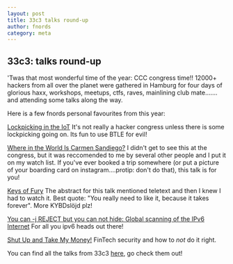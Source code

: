 ```yaml
---
layout: post
title: 33c3 talks round-up
author: fnords
category: meta
---
```


## 33c3: talks round-up ##

'Twas that most wonderful time of the year: CCC congress time!! 12000+ hackers from all over the planet were gathered in Hamburg for four days of glorious haxx, workshops, meetups, ctfs, raves, mainlining club mate....... and attending some talks along the way.  

Here is a few fnords personal favourites from this year:

[Lockpicking in the IoT](https://media.ccc.de/v/33c3-8019-lockpicking_in_the_iot) 
It's not really a hacker congress unless there is some lockpicking going on. Its fun to use BTLE for evil! 

[Where in the World Is Carmen Sandiego?](https://media.ccc.de/v/33c3-7964-where_in_the_world_is_carmen_sandiego) 
I didn't get to see this at the congress, but it was reccomended to me by several other people and I put it on my watch list. If you've ever booked a trip somewhere (or put a picture of your boarding card on instagram....protip: don't do that), this talk is for you! 

[Keys of Fury](https://media.ccc.de/v/33c3-8408-keys_of_fury) 
The abstract for this talk mentioned teletext and then I knew I had to watch it. Best quote: "You really need to like it, because it takes forever". More KYBDslöjd plz!

[You can -j REJECT but you can not hide: Global scanning of the IPv6 Internet](https://media.ccc.de/v/33c3-8061-you_can_-j_reject_but_you_can_not_hide_global_scanning_of_the_ipv6_internet) 
For all you ipv6 heads out there!

[Shut Up and Take My Money!](https://media.ccc.de/v/33c3-7969-shut_up_and_take_my_money) 
FinTech security and how to *not* do it right. 

You can find all the talks from 33c3 [here](https://media.ccc.de/c/33c3), go check them out!
